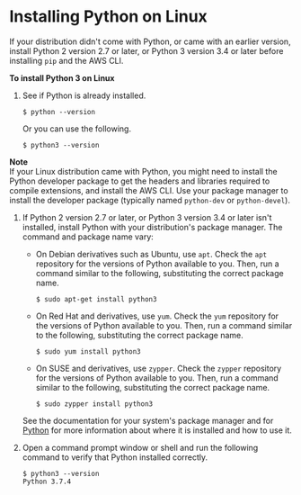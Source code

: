 # Installing Python on Linux<a name="install-linux-python"></a>

If your distribution didn't come with Python, or came with an earlier version, install Python 2 version 2\.7 or later, or Python 3 version 3\.4 or later before installing `pip` and the AWS CLI\.

**To install Python 3 on Linux**

1. See if Python is already installed\.

   ```
   $ python --version
   ```

   Or you can use the following\.

   ```
   $ python3 --version
   ```
**Note**  
If your Linux distribution came with Python, you might need to install the Python developer package to get the headers and libraries required to compile extensions, and install the AWS CLI\. Use your package manager to install the developer package \(typically named `python-dev` or `python-devel`\)\.

1. If Python 2 version 2\.7 or later, or Python 3 version 3\.4 or later isn't installed, install Python with your distribution's package manager\. The command and package name vary:
   + On Debian derivatives such as Ubuntu, use `apt`\. Check the `apt` repository for the versions of Python available to you\. Then, run a command similar to the following, substituting the correct package name\.

     ```
     $ sudo apt-get install python3
     ```
   + On Red Hat and derivatives, use `yum`\. Check the `yum` repository for the versions of Python available to you\. Then, run a command similar to the following, substituting the correct package name\.

     ```
     $ sudo yum install python3
     ```
   + On SUSE and derivatives, use `zypper`\. Check the `zypper` repository for the versions of Python available to you\. Then, run a command similar to the following, substituting the correct package name\.

     ```
     $ sudo zypper install python3
     ```

   See the documentation for your system's package manager and for [Python](https://www.python.org/doc/) for more information about where it is installed and how to use it\.

1. Open a command prompt window or shell and run the following command to verify that Python installed correctly\.

   ```
   $ python3 --version
   Python 3.7.4
   ```